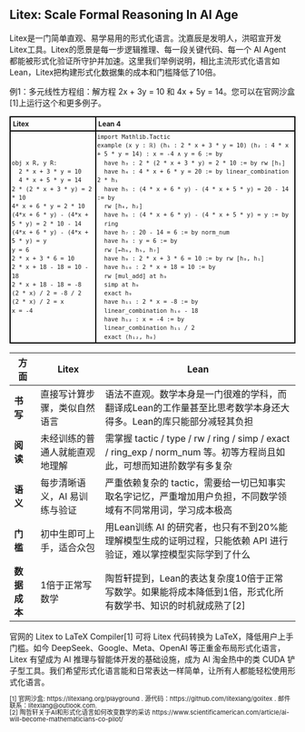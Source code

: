 ## Litex: Scale Formal Reasoning In AI Age

Litex是一门简单直观、易学易用的形式化语言。沈嘉辰是发明人，洪昭宣开发Litex工具。Litex的愿景是每一步逻辑推理、每一段关键代码、每一个 AI Agent 都能被形式化验证所守护并加速。这里我们举例说明，相比主流形式化语言如Lean，Litex把构建形式化数据集的成本和门槛降低了10倍。

例1：多元线性方程组：解方程 2x + 3y = 10 和 4x + 5y = 14。您可以在官网沙盒[1]上运行这个和更多例子。

<table style="border-collapse: collapse; width: 100%; font-size: 12px;">
  <tr>
    <th style="border: 2px solid black; padding: 4px; text-align: left; width: 30%;">Litex</th>
    <th style="border: 2px solid black; padding: 4px; text-align: left; width: 70%;">Lean 4</th>
  </tr>
  <tr>
    <td style="border: 2px solid black; padding: 2px;line-height: 1.5">
      <code>obj x R, y R:</code><br>
      <code>&nbsp;&nbsp;2 * x + 3 * y = 10</code><br>
      <code>&nbsp;&nbsp;4 * x + 5 * y = 14</code><br>
      <code>2 * (2 * x + 3 * y) = 2 * 10</code><br>
      <code>4* x + 6 * y = 2 * 10</code><br>
      <code>(4*x + 6 * y) - (4*x + 5 * y) = 2 * 10 - 14</code><br>
      <code>(4*x + 6 * y) - (4*x + 5 * y) = y</code><br>
      <code>y = 6</code><br>
      <code>2 * x + 3 * 6 = 10</code><br>
      <code>2 * x + 18 - 18 = 10 - 18</code><br>
      <code>2 * x + 18 - 18 = -8</code><br>
      <code>(2 * x) / 2 = -8 / 2</code><br>
      <code>(2 * x) / 2 = x</code><br>
      <code>x = -4</code>
    </td>
    <td style="border: 2px solid black; padding: 2px;line-height: 1.5">
      <code>import Mathlib.Tactic</code><br>
      <code>example (x y : ℝ) (h₁ : 2 * x + 3 * y = 10) (h₂ : 4 * x + 5 * y = 14) : x = -4 ∧ y = 6 := by</code><br>
      <code>&nbsp;&nbsp;have h₃ : 2 * (2 * x + 3 * y) = 2 * 10 := by rw [h₁]</code><br>
      <code>&nbsp;&nbsp;have h₄ : 4 * x + 6 * y = 20 := by linear_combination 2 * h₁</code><br>
      <code>&nbsp;&nbsp;have h₅ : (4 * x + 6 * y) - (4 * x + 5 * y) = 20 - 14 := by</code><br>
      <code>&nbsp;&nbsp;rw [h₄, h₂]</code><br>
      <code>&nbsp;&nbsp;have h₆ : (4 * x + 6 * y) - (4 * x + 5 * y) = y := by</code><br>
      <code>&nbsp;&nbsp;ring</code><br>
      <code>&nbsp;&nbsp;have h₇ : 20 - 14 = 6 := by norm_num</code><br>
      <code>&nbsp;&nbsp;have h₈ : y = 6 := by</code><br>
      <code>&nbsp;&nbsp;rw [←h₆, h₅, h₇]</code><br>
      <code>&nbsp;&nbsp;have h₉ : 2 * x + 3 * 6 = 10 := by rw [h₈, h₁]</code><br>
      <code>&nbsp;&nbsp;have h₁₀ : 2 * x + 18 = 10 := by</code><br>
      <code>&nbsp;&nbsp;rw [mul_add] at h₉</code><br>
      <code>&nbsp;&nbsp;simp at h₉</code><br>
      <code>&nbsp;&nbsp;exact h₉</code><br>
      <code>&nbsp;&nbsp;have h₁₁ : 2 * x = -8 := by</code><br>
      <code>&nbsp;&nbsp;linear_combination h₁₀ - 18</code><br>
      <code>&nbsp;&nbsp;have h₁₂ : x = -4 := by</code><br>
      <code>&nbsp;&nbsp;linear_combination h₁₁ / 2</code><br>
      <code>&nbsp;&nbsp;exact ⟨h₁₂, h₈⟩</code>
    </td>
  </tr>
</table>

| 方面         | Litex                          | Lean                                                         |
| ------------ | ------------------------------ | ------------------------------------------------------------ |
| **书写**     | 直接写计算步骤，类似自然语言   | 语法不直观。数学本身是一门很难的学科，而翻译成Lean的工作量甚至比思考数学本身还大得多。Lean的库只能部分减轻其负担 |
| **阅读**     | 未经训练的普通人就能直观地理解 | 需掌握 tactic / type / rw / ring / simp / exact / ring_exp / norm_num 等。初等方程尚且如此，可想而知进阶数学有多复杂 |
| **语义**     | 每步清晰语义，AI 易训练与验证  | 严重依赖复杂的 tactic，需要给一切已知事实取名字记忆，严重增加用户负担，不同数学领域有不同常用词，学习成本极高 |
| **门槛**     | 初中生即可上手，适合众包       | 用Lean训练 AI 的研究者，也只有不到20%能理解模型生成的证明过程，只能依赖 API 进行验证，难以掌控模型实际学到了什么 |
| **数据成本** | 1倍于正常写数学                | 陶哲轩提到，Lean的表达复杂度10倍于正常写数学。如果能将成本降低到1倍，形式化所有数学书、知识的时机就成熟了[2] |

官网的 Litex to LaTeX Compiler\[1] 可将 Litex 代码转换为 LaTeX，降低用户上手门槛。如今 DeepSeek、Google、Meta、OpenAI 等正重金布局形式化语言，Litex 有望成为 AI 推理与智能体开发的基础设施，成为 AI 淘金热中的类 CUDA 铲子型工具。我们希望形式化语言能和日常表达一样简单，让所有人都能轻松使用形式化语言。

<div style="font-size: 11px; line-height: 1.1; border-collapse: collapse; width: 100%;">
[1] 官网沙盒: https://litexlang.org/playground . 源代码：https://github.com/litexlang/golitex . 邮件联系：litexlang@outlook.com. 
</div>

<div style="font-size: 11px; line-height: 1.1; border-collapse: collapse; width: 100%;">
[2] 陶哲轩关于AI和形式化语言如何改变数学的采访 https://www.scientificamerican.com/article/ai-will-become-mathematicians-co-pilot/
</div>